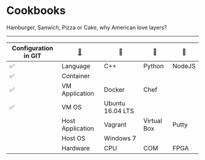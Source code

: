 # Cookbooks

Hamburger, Sanwich, Pizza or Cake, why American love layers?

----
|Configuration in GIT|[:leaves:](https://www.webpagefx.com/tools/emoji-cheat-sheet/)|     :sunflower:        |     :herb:        | :tulip:|
|----------------|----------|----------|----------|----------|
|:white_check_mark:|Language| C++ | Python | NodeJS |
|:white_check_mark:|Container|  |  |
|:white_check_mark:|VM Application| Docker | Chef |
|:white_check_mark:|VM OS| Ubuntu 16.04 LTS |  |
||Host Application| Vagrant | Virtual Box |Putty|
||Host OS| Windows 7 |
||Hardware| CPU | COM | FPGA |
